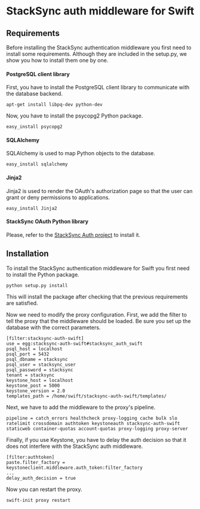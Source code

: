 StackSync auth middleware for Swift
===================================


## Requirements

Before installing the StackSync authentication middleware you first need to install some requirements. Although they are included in the setup.py, we show you how to install them one by one.

#### PostgreSQL client library

First, you have to install the PostgreSQL client library to communicate with the database backend.

    apt-get install libpq-dev python-dev

Now, you have to install the psycopg2 Python package.

    easy_install psycopg2 

#### SQLAlchemy

SQLAlchemy is used to map Python objects to the database.

    easy_install sqlalchemy

#### Jinja2

Jinja2 is used to render the OAuth's authorization page so that the user can grant or deny permissions to applications.

    easy_install Jinja2

#### StackSync OAuth Python library

Please, refer to the [StackSync Auth project](https://github.com/stacksync/auth) to install it.

## Installation

To install the StackSync authentication middleware for Swift you first need to install the Python package.

    python setup.py install

This will install the package after checking that the previous requirements are satisfied.

Now we need to modify the proxy configuration. First, we add the filter to tell the proxy that the middleware should be loaded. Be sure you set up the database with the correct parameters.

    [filter:stacksync-auth-swift]
    use = egg:stacksync-auth-swift#stacksync_auth_swift
    psql_host = localhost
    psql_port = 5432
    psql_dbname = stacksync
    psql_user = stacksync_user
    psql_password = stacksync
    tenant = stacksync
    keystone_host = localhost
    keystone_post = 5000
    keystone_version = 2.0
    templates_path = /home/swift/stacksync-auth-swift/templates/

Next, we have to add the middleware to the proxy's pipeline.

    pipeline = catch_errors healthcheck proxy-logging cache bulk slo ratelimit crossdomain authtoken keystoneauth stacksync-auth-swift staticweb container-quotas account-quotas proxy-logging proxy-server

Finally, if you use Keystone, you have to delay the auth decision so that it does not interfere with the StackSync auth middleware.

    [filter:authtoken]
    paste.filter_factory = keystoneclient.middleware.auth_token:filter_factory
    ...
    delay_auth_decision = true

Now you can restart the proxy.

    swift-init proxy restart
    
